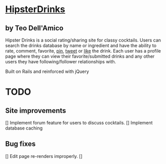 # [HipsterDrinks](http://www.hipsterdrinks.com)
## by Teo Dell'Amico

Hipster Drinks is a social rating/sharing site for classy cocktails. Users can search the drinks database by name or ingredient and have the ability to rate, comment, favorite, [pin](www.pinterest.com), [tweet](www.twitter.com) or [like](www.facebook.com) the drink. Each user has a profile page where they can view their favorite/submitted drinks and any other users they have following/follower relationships with. 


Built on Rails and reinforced with jQuery


# TODO
## Site improvements
[] Implement forum feature for users to discuss cocktails.
[] Implement database caching


## Bug fixes
[] Edit page re-renders improperly.
[]